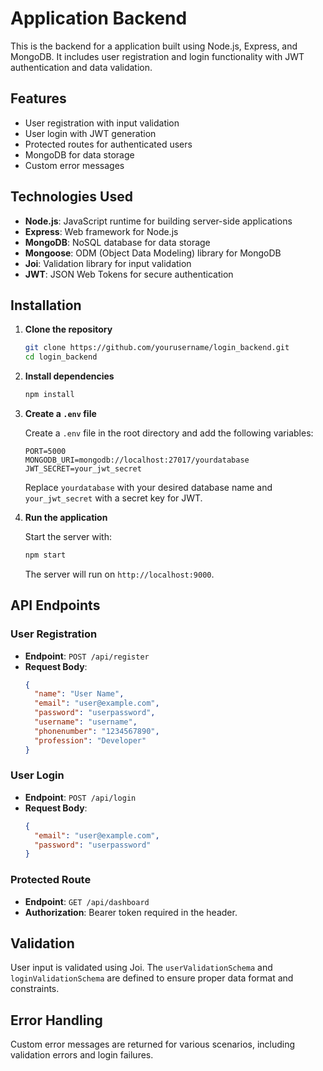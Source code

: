 
# Application Backend

This is the backend for a application built using Node.js, Express, and MongoDB. It includes user registration and login functionality with JWT authentication and data validation.

## Features

- User registration with input validation
- User login with JWT generation
- Protected routes for authenticated users
- MongoDB for data storage
- Custom error messages

## Technologies Used

- **Node.js**: JavaScript runtime for building server-side applications
- **Express**: Web framework for Node.js
- **MongoDB**: NoSQL database for data storage
- **Mongoose**: ODM (Object Data Modeling) library for MongoDB
- **Joi**: Validation library for input validation
- **JWT**: JSON Web Tokens for secure authentication

## Installation

1. **Clone the repository**

   ```bash
   git clone https://github.com/yourusername/login_backend.git
   cd login_backend
   ```

2. **Install dependencies**

   ```bash
   npm install
   ```

3. **Create a `.env` file**

   Create a `.env` file in the root directory and add the following variables:

   ```env
   PORT=5000
   MONGODB_URI=mongodb://localhost:27017/yourdatabase
   JWT_SECRET=your_jwt_secret
   ```

   Replace `yourdatabase` with your desired database name and `your_jwt_secret` with a secret key for JWT.

4. **Run the application**

   Start the server with:

   ```bash
   npm start
   ```

   The server will run on `http://localhost:9000`.

## API Endpoints

### User Registration

- **Endpoint**: `POST /api/register`
- **Request Body**:
  ```json
  {
    "name": "User Name",
    "email": "user@example.com",
    "password": "userpassword",
    "username": "username",
    "phonenumber": "1234567890",
    "profession": "Developer"
  }
  ```

### User Login

- **Endpoint**: `POST /api/login`
- **Request Body**:
  ```json
  {
    "email": "user@example.com",
    "password": "userpassword"
  }
  ```

### Protected Route

- **Endpoint**: `GET /api/dashboard`
- **Authorization**: Bearer token required in the header.

## Validation

User input is validated using Joi. The `userValidationSchema` and `loginValidationSchema` are defined to ensure proper data format and constraints.

## Error Handling

Custom error messages are returned for various scenarios, including validation errors and login failures.

